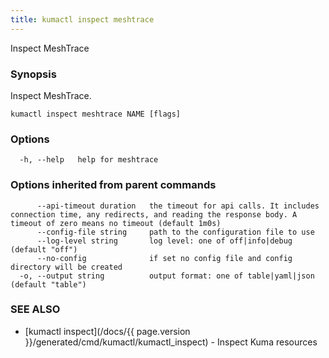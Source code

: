 ```yaml
---
title: kumactl inspect meshtrace
---
```


Inspect MeshTrace

### Synopsis

Inspect MeshTrace.

```
kumactl inspect meshtrace NAME [flags]
```

### Options

```
  -h, --help   help for meshtrace
```

### Options inherited from parent commands

```
      --api-timeout duration   the timeout for api calls. It includes connection time, any redirects, and reading the response body. A timeout of zero means no timeout (default 1m0s)
      --config-file string     path to the configuration file to use
      --log-level string       log level: one of off|info|debug (default "off")
      --no-config              if set no config file and config directory will be created
  -o, --output string          output format: one of table|yaml|json (default "table")
```

### SEE ALSO

- [kumactl inspect](/docs/{{ page.version }}/generated/cmd/kumactl/kumactl_inspect) - Inspect Kuma resources
